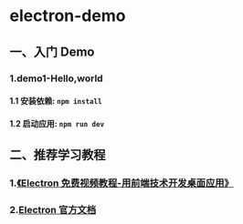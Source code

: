 # electron-demo

## 一、入门 Demo

### 1.demo1-Hello,world

#### 1.1 安装依赖: `npm install`

#### 1.2 启动应用: `npm run dev`

## 二、推荐学习教程

### 1.[《Electron 免费视频教程-用前端技术开发桌面应用》](https://jspang.com/detailed?id=62)

### 2.[Electron 官方文档](http://www.electronjs.org/docs)
